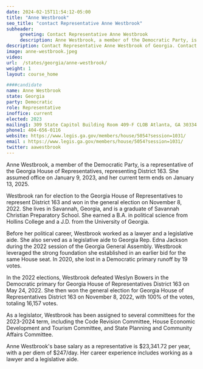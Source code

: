 ```yaml
---
date: 2024-02-15T11:54:12-05:00
title: "Anne Westbrook"
seo_title: "contact Representative Anne Westbrook"
subheader:
     greeting: Contact Representative Anne Westbrook
     description: Anne Westbrook, a member of the Democratic Party, is a representative of the Georgia House of Representatives, representing District 163. She assumed office on January 9, 2023, and her current term ends on January 13, 2025.
description: Contact Representative Anne Westbrook of Georgia. Contact information for Anne Westbrook includes email address, phone number, and mailing address.
image: anne-westbrook.jpeg
video:
url:  /states/georgia/anne-westbrook/
weight: 1
layout: course_home

####candidate
name: Anne Westbrook
state: Georgia
party: Democratic
role: Representative
inoffice: current
elected: 2023
mailing1: 309 State Capitol Building Room 409-F CLOB Atlanta, GA 30334
phone1: 404-656-0116
website: https://www.legis.ga.gov/members/house/5054?session=1031/
email : https://www.legis.ga.gov/members/house/5054?session=1031/
twitter: aawestbrook
---
```


Anne Westbrook, a member of the Democratic Party, is a representative of the Georgia House of Representatives, representing District 163. She assumed office on January 9, 2023, and her current term ends on January 13, 2025.

Westbrook ran for election to the Georgia House of Representatives to represent District 163 and won in the general election on November 8, 2022. She lives in Savannah, Georgia, and is a graduate of Savannah Christian Preparatory School. She earned a B.A. in political science from Hollins College and a J.D. from the University of Georgia.

Before her political career, Westbrook worked as a lawyer and a legislative aide. She also served as a legislative aide to Georgia Rep. Edna Jackson during the 2022 session of the Georgia General Assembly. Westbrook leveraged the strong foundation she established in an earlier bid for the same House seat. In 2020, she lost in a Democratic primary runoff by 19 votes.

In the 2022 elections, Westbrook defeated Weslyn Bowers in the Democratic primary for Georgia House of Representatives District 163 on May 24, 2022. She then won the general election for Georgia House of Representatives District 163 on November 8, 2022, with 100% of the votes, totaling 16,157 votes.

As a legislator, Westbrook has been assigned to several committees for the 2023-2024 term, including the Code Revision Committee, House Economic Development and Tourism Committee, and State Planning and Community Affairs Committee.

Anne Westbrook's base salary as a representative is $23,341.72 per year, with a per diem of $247/day. Her career experience includes working as a lawyer and a legislative aide.
